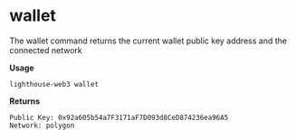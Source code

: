 # wallet

The wallet command returns the current wallet public key address and the connected network

**Usage**

```
lighthouse-web3 wallet
```

**Returns**

```
Public Key: 0x92a605b54a7F3171aF7D093d8CeD874236ea96A5
Network: polygon
```

